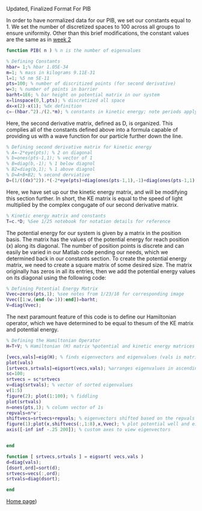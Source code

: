 
Updated, Finalized Format For PIB 

In order to have normalized data for our PIB, we set our constants equal to 1. We set the number of discretized spaces to 100 across all groups to ensure uniformity. Other than this brief modifications, the constant values are the same as in [week 2](/MLW2.md) 

```Matlab
function PIB( n ) % n is the number of eigenvalues

% Defining Constants
hbar= 1;% hbar 1.05E-34
m=1; % mass in kilograms 9.11E-31
l=1; %5 nm 5E-11
pts=100; % number of discritized points (for second derivative)
w=3; % number of points in barrier
barht=1E6; % bar height on potential matrix in our system
x=linspace(0,l,pts); % discretized all space
dx=x(2)-x(1); %dx definition
c=-(hbar.^2)./(2.*m); % constants in kinetic energy; note periods apply to elements only
```
Here, the second derivative matrix, defined as D, is organized. This complies all of the constants defined above into a formula capable of providing us with a wave function for our particle further down the line.

```Matlab
% Defining second derivative matrix for kinetic energy
% A=-2*eye(pts); % 2 on diagonal
% b=ones(pts-1,1); % vector of 1
% B=diag(b,-1); % 1 below diagnol
% B2=diag(b,1); % 1 above diagnol
% D=A+B+B2; % second derviative
D=(1/((dx)^2)).*(-2*eye(pts)+diag(ones(pts-1,1),-1)+diag(ones(pts-1,1),1)); % second derivative matrix
```

Here, we have set up our the kinetic energy matrix, and will be modifying this section further. In short, the KE matrix is equal to the speed of light multiplied by the complex congugate of our second derivative matrix.

```Matlab
% Kinetic energy matrix and constants
T=c.*D; %See 1/25 notebook for notation details for reference 
```

The potential energy for our system is given by a matrix in the position basis. The matrix has the values of the potential energy for reach position (x) along its diagonal. The number of position points is discrete and can easily be varied in our Matlab code pending our needs, which we determined back in our constants section. To create the potential energy matrix, we need to create a square matrix of some desired size. The matrix originally has zeros in all its entries, then we add the potential energy values on its diagonal using the following code:

```Matlab
% Defining Potential Energy Matrix
Vvec=zeros(pts,1); %see notes from 1/23/18 for corresponding image
Vvec([1:w,(end-(w-1)):end])=barht;
V=diag(Vvec);
```

The next paramount feature of this code is to define our Hamiltonian operator, which we have determined to be equal to thesum of the KE matrix and potential energy.
```Matlab
% Defining the Hamiltonian Operator
H=T+V; % Hamiltonian (H) matrix %potential and kinetic energy matrices
```

```Matlab
[vecs,vals]=eig(H); % finds eigenvectors and eigenvalues (vals is matrix form of eigenvalues)
plot(vals)
[srtvecs,srtvals]=eigsort(vecs,vals); %arranges eigenvalues in ascending order
sc=100;
srtvecs = sc*srtvecs
v=diag(srtvals); % vector of sorted eigenvalues
v(1:5)
figure(2); plot(1:100); % fiddling 
plot(srtvals)
n=ones(pts,1); % column vector of 1s
repvals=n*v';
shiftvecs=srtvecs+repvals; % eigenvectors shifted based on the repvals' matrix
figure(1);plot(x,shiftvecs(:,1:8),x,Vvec); % plot potential well and eigenvectors (1-8)
axis([-inf inf -.25 200]); % custom axes to view eigenvectors


end

function [ srtvecs,srtvals ] = eigsort( vecs,vals )
d=diag(vals);
[dsort,ord]=sort(d);
srtvecs=vecs(:,ord);
srtvals=diag(dsort);

end
```
[Home page](/README.md))
